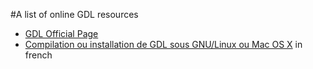 #A list of online GDL resources

  * [GDL Official Page](http://gnudatalanguage.sourceforge.net/)
  * [Compilation ou installation de GDL sous GNU/Linux ou Mac OS X](http://aramis.obspm.fr/~coulais/IDL_et_GDL/memo_GDL.html) in french